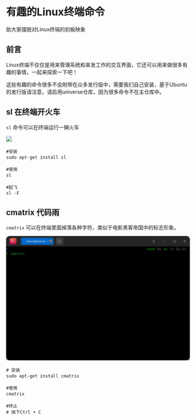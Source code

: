 有趣的Linux终端命令
===

助大家摆脱对Linux终端的刻板映象

## 前言

Linux终端不仅仅是用来管理系统和来发工作的交互界面，它还可以用来做很多有趣的事情，一起来探索一下吧！

这些有趣的命令很多不会附带在众多发行版中，需要我们自己安装，基于Ubuntu的发行版请注意，请启用universe仓库，因为很多命令不在主仓库中。

##  sl 在终端开火车

`sl` 命令可以在终端运行一辆火车

![](/images/sl.gif)

``` shell 
#安装
sudo apt-get install sl

#使用
sl

#起飞
sl -F
```


## cmatrix   代码雨

`cmatrix` 可以在终端里面掉落各种字符，类似于电影黑客帝国中的标志形象。


![](/command/cmatrix.gif)

```
# 安装
sudo apt-get install cmatrix

#使用
cmatrix

#终止
# 按下Ctrl + C
```